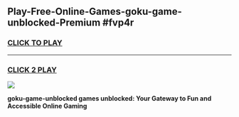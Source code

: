 
## Play-Free-Online-Games-goku-game-unblocked-Premium #fvp4r
<h3>
<a href="https://premium.freeplayer.one?title=goku-game-unblocked&ref=8M">CLICK TO PLAY</a></h3>
<hr>

<h3>
<a href="https://premium.freeplayer.one?title=goku-game-unblocked&ref=8M">CLICK 2 PLAY</a>
  
</h3>

<a href="https://premium.freeplayer.one?title=goku-game-unblocked&ref=8M"><img src="https://clearcache.store/games.png"></a>


**goku-game-unblocked games unblocked: Your Gateway to Fun and Accessible Online Gaming**
